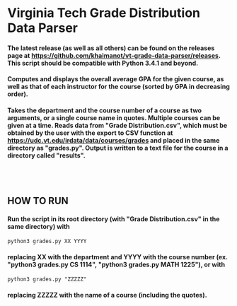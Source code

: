 # Virginia Tech Grade Distribution Data Parser

#### The latest release (as well as all others) can be found on the releases page at https://github.com/khaimanot/vt-grade-data-parser/releases. This script should be compatible with Python 3.4.1 and beyond.

#### Computes and displays the overall average GPA for the given course, as well as that of each instructor for the course (sorted by GPA in decreasing order). 

#### Takes the department and the course number of a course as two arguments, or a single course name in quotes. Multiple courses can be given at a time. Reads data from "Grade Distribution.csv", which must be obtained by the user with the export to CSV function at https://udc.vt.edu/irdata/data/courses/grades and placed in the same directory as "grades.py". Output is written to a text file for the course in a directory called "results".
<br><br>
## HOW TO RUN
#### Run the script in its root directory (with "Grade Distribution.csv" in the same directory) with
    python3 grades.py XX YYYY
#### replacing XX with the department and YYYY with the course number (ex. "python3 grades.py CS 1114", "python3 grades.py MATH 1225"), or with
    python3 grades.py "ZZZZZ"
#### replacing ZZZZZ with the name of a course (including the quotes).